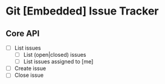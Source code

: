 # Git [Embedded] Issue Tracker

## Core API
- [ ] List issues
  - [ ] List (open|closed) issues
  - [ ] List issues assigned to [me]
- [ ] Create issue
- [ ] Close issue
